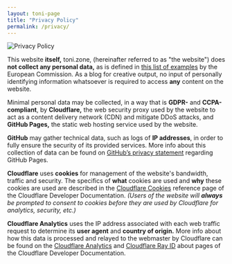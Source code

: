 ```yaml
---
layout: toni-page
title: "Privacy Policy"
permalink: /privacy/
---
```

![Privacy Policy](/blogs/img/headers/privacy.png/)

This website **itself,** toni.zone, (hereinafter referred to as "the website") does **not collect any personal data,** as is defined in [this list of examples](https://commission.europa.eu/law/law-topic/data-protection/reform/what-personal-data_en) by the European Commission. As a blog for creative output, no input of personally identifying information whatsoever is required to access **any** content on the website.

Minimal personal data may be collected, in a way that is **GDPR-** and **CCPA-compliant**, by **Cloudflare,** the web security proxy used by the website to act as a content delivery network (CDN) and mitigate DDoS attacks, and **GitHub Pages,** the static web hosting service used by the website.

**GitHub** may gather technical data, such as logs of **IP addresses**, in order to fully ensure the security of its provided services. More info about this collection of data can be found on [GitHub’s privacy statement](https://help.github.com/en/articles/github-privacy-statement#github-pages) regarding GitHub Pages.

**Cloudflare** uses **cookies** for management of the website's bandwidth, traffic and security. The specifics of **what** cookies are used and **why** these cookies are used are described in the [Cloudflare Cookies](https://developers.cloudflare.com/fundamentals/get-started/reference/cloudflare-cookies/) reference page of the Cloudflare Developer Documentation. *(Users of the website will **always** be prompted to consent to cookies before they are used by Cloudflare for analytics, security, etc.)*

**Cloudflare Analytics** uses the IP address associated with each web traffic request to determine its **user agent** and **country of origin.** More info about how this data is processed and relayed to the webmaster by Cloudflare can be found on the [Cloudflare Analytics](https://developers.cloudflare.com/fundamentals/data-products/about-analytics/) and [Cloudflare Ray ID](https://developers.cloudflare.com/fundamentals/get-started/reference/cloudflare-ray-id/) about pages of the Cloudflare Developer Documentation.